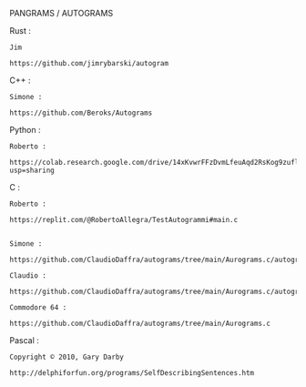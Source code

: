 
PANGRAMS / AUTOGRAMS


Rust :

	Jim

	https://github.com/jimrybarski/autogram

C++ :

	Simone :
	
	https://github.com/Beroks/Autograms

Python :

	Roberto :
	
	https://colab.research.google.com/drive/14xKvwrFFzDvmLfeuAqd2RsKog9zuflzP?usp=sharing

C :

	Roberto :
	
	https://replit.com/@RobertoAllegra/TestAutogrammi#main.c
	

	Simone :
	
	https://github.com/ClaudioDaffra/autograms/tree/main/Aurograms.c/autograms.c.simone
	
	Claudio :
	
	https://github.com/ClaudioDaffra/autograms/tree/main/Aurograms.c/autograms.c.NumRomani
	
	Commodore 64 :

	https://github.com/ClaudioDaffra/autograms/tree/main/Aurograms.c

	
Pascal :

	Copyright © 2010, Gary Darby
	
	http://delphiforfun.org/programs/SelfDescribingSentences.htm
	
	

	
	

	
